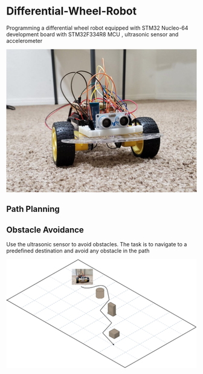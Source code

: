 # Differential-Wheel-Robot
Programming a differential wheel robot equipped with STM32 Nucleo-64 development board with STM32F334R8 MCU , ultrasonic sensor and accelerometer


![alt text](https://github.com/IliasPap/Differential-Wheel-Robot/blob/master/2d_robot_car.jpg)

## Path Planning 



## Obstacle Avoidance
Use the ultrasonic sensor to avoid obstacles. The task is to navigate to a predefined destination and avoid any obstacle in the path

![alt text](https://github.com/IliasPap/Differential-Wheel-Robot/blob/master/images/car_path.jpg)
